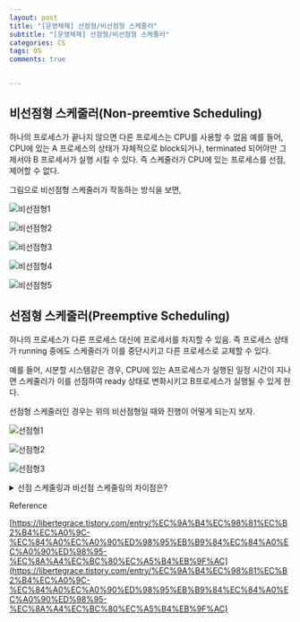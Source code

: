 ```yaml
---
layout: post
title: "[운영체제] 선점형/비선점형 스케줄러"
subtitle: "[운영체제] 선점형/비선점형 스케줄러"
categories: CS
tags: OS  
comments: true


---
```


## 비선점형 스케줄러(Non-preemtive Scheduling)

하나의 프로세스가 끝나지 않으면 다른 프로세스는 CPU를 사용할 수 없음
예를 들어, CPU에 있는 A 프로세스의 상태가 자체적으로 block되거나, terminated 되어야만 그제서야 B 프로세서가 실행 시킬 수 있다. 즉 스케줄러가 CPU에 있는 프로세스를 선점, 제어할 수 없다. 

그림으로 비선점형 스케줄러가 작동하는 방식을 보면, 

![비선점형1](https://yunsikus.github.io/assets/img/post_img/비선점형1.jpg)

![비선점형2](https://yunsikus.github.io/assets/img/post_img/비선점형2.jpg)

![비선점형3](https://yunsikus.github.io/assets/img/post_img/비선점형3.jpg)

![비선점형4](https://yunsikus.github.io/assets/img/post_img/비선점형4.jpg)

![비선점형5](https://yunsikus.github.io/assets/img/post_img/비선점형5.jpg)

## 선점형 스케줄러(Preemptive Scheduling)

하나의 프로세스가 다른 프로세스 대신에 프로세서를 차지할 수 있음. 즉 프로세스 상태가 running 중에도 스케줄러가 이를 중단시키고 다른 프로세스로 교체할 수 있다. 

예를 들어, 시분할 시스템같은 경우, CPU에 있는 A프로세스가 실행된 일정 시간이 지나면 스케줄러가 이를 선점하여 ready 상태로 변화시키고 B프로세스가 실행될 수 있게 한다. 

선점형 스케줄러인 경우는 위의 비선점형일 때와 진행이 어떻게 되는지 보자. 

![선점형1](https://yunsikus.github.io/assets/img/post_img/선점형1.jpg)

![선점형2](https://yunsikus.github.io/assets/img/post_img/선점형2.jpg)

![선점형3](https://yunsikus.github.io/assets/img/post_img/선점형3.jpg)

<details>
<summary>선점 스케줄링과 비선점 스케줄링의 차이점은?</summary>
<div markdown="1">       

선점 스케줄링은 높은 우선순위의 프로세스가 들어올 경우 현재 프로세스를 중지시키고, 높은 우선순위의 프로세스를 처리.
비선점 스케줄링은 한번 할당하면 끝날때까지 다른 프로세스가 들어오지 못하는 스케줄링
엄격한 비선점식 스케줄링을 사용하지 않는 이유는 짧은 프로세서가 오랫동안 대기하게 될 경우 비효율적이고, 기아상태가 발생할 수 있다. 

</div>
</details>

Reference

[https://libertegrace.tistory.com/entry/%EC%9A%B4%EC%98%81%EC%B2%B4%EC%A0%9C-%EC%84%A0%EC%A0%90%ED%98%95%EB%B9%84%EC%84%A0%EC%A0%90%ED%98%95-%EC%8A%A4%EC%BC%80%EC%A5%B4%EB%9F%AC](https://libertegrace.tistory.com/entry/%EC%9A%B4%EC%98%81%EC%B2%B4%EC%A0%9C-%EC%84%A0%EC%A0%90%ED%98%95%EB%B9%84%EC%84%A0%EC%A0%90%ED%98%95-%EC%8A%A4%EC%BC%80%EC%A5%B4%EB%9F%AC)
